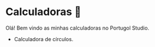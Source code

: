 # Calculadoras :1234:

Olá! Bem vindo as minhas calculadoras no Portugol Studio.

- Calculadora de círculos.

